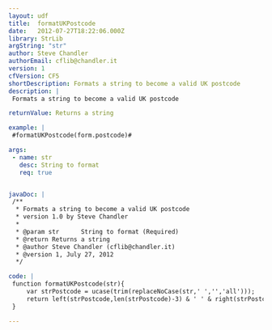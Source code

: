 ```yaml
---
layout: udf
title:  formatUKPostcode
date:   2012-07-27T18:22:06.000Z
library: StrLib
argString: "str"
author: Steve Chandler
authorEmail: cflib@chandler.it
version: 1
cfVersion: CF5
shortDescription: Formats a string to become a valid UK postcode
description: |
 Formats a string to become a valid UK postcode

returnValue: Returns a string

example: |
 #formatUKPostcode(form.postcode)#

args:
 - name: str
   desc: String to format
   req: true


javaDoc: |
 /**
  * Formats a string to become a valid UK postcode
  * version 1.0 by Steve Chandler
  * 
  * @param str      String to format (Required)
  * @return Returns a string 
  * @author Steve Chandler (cflib@chandler.it) 
  * @version 1, July 27, 2012 
  */

code: |
 function formatUKPostcode(str){
     var strPostcode = ucase(trim(replaceNoCase(str,' ','','all')));
     return left(strPostcode,len(strPostcode)-3) & ' ' & right(strPostcode,3);
 }

---
```



